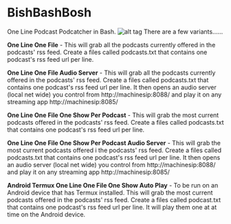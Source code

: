 # BishBashBosh
One Line Podcast Podcatcher in Bash. 
![alt tag](https://github.com/tomhiggins/BishBashBosh/raw/master/bishbashbosh.jpg)
There are a few variants......

**One Line One File** - This will grab all the podcasts currently offered in the podcasts' rss feed. Create a files called podcasts.txt that contains one podcast's rss feed url per line. 

**One Line One File Audio Server** - This will grab all the podcasts currently offered in the podcasts' rss feed. Create a files called podcasts.txt that contains one podcast's rss feed url per line.  It then opens an audio server (local net wide) you control from http://machinesip:8088/ and play it on any streaming app http://machinesip:8085/

**One Line One File One Show Per Podcast** - This will grab the most current podcasts offered in the podcasts' rss feed. Create a files called podcasts.txt that contains one podcast's rss feed url per line. 

**One Line One File One Show Per Podcast Audio Server** - This will grab the most current podcasts offered i the podcasts' rss feed. Create a files called podcasts.txt that contains one podcast's rss feed url per line. It then opens an audio server (local net wide) you control from http://machinesip:8088/ and play it on any streaming app http://machinesip:8085/

**Android Termux One Line One File One Show Auto Play**  -  To be run on an Android device that has Termux installed. This will grab the most current podcasts offered in the podcasts' rss feed. Create a files called podcast.txt that contains one podcast's rss feed url per line. It will play them one at at time on the Android device.  

